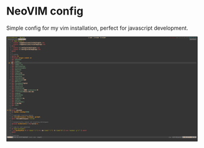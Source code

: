 # NeoVIM config

Simple config for my vim installation, perfect for javascript development.

![screenshot](./screenshots/screen.png)
